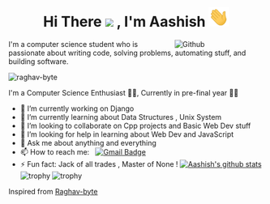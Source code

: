 <h1 align="Center">  Hi There <img src="https://media.giphy.com/media/WUlplcMpOCEmTGBtBW/giphy.gif" width="40px"> , I'm Aashish <img src="https://raw.githubusercontent.com/ABSphreak/ABSphreak/master/gifs/Hi.gif" width="40px" /> </h1>

<img width="35%" align="right" alt="Github" src="https://github.com/user-attachments/assets/7cb95160-a52f-4240-8802-410f713b95cd" />

I'm a computer science student who is passionate about writing code, solving problems, automating stuff, and building software.
<p align="left"> <img src="https://komarev.com/ghpvc/?username=Aviationlove" alt="raghav-byte" /> </p>

I'm a Computer Science Enthusiast  👨‍💻, Currently in pre-final year  👨‍🎓

- 🔭 I’m currently working on Django   
- 🌱 I’m currently learning about Data Structures , Unix System 
- 👯 I’m looking to collaborate on Cpp projects and Basic Web Dev stuff
- 🤔 I’m looking for help in learning about Web Dev and JavaScript 
- 💬 Ask me about anything and everything 
- 📫 How to reach me: &nbsp;&nbsp;[![Gmail Badge](https://img.shields.io/badge/-Gmail-c14438?style=flat-square&logo=Gmail&logoColor=white&link=mailto:ashishpranam007.com)](mailto:ashishpranam007@gmail.com)
- ⚡ Fun fact: Jack of all trades , Master of None !
[![Aashish's github stats](https://github-readme-stats.vercel.app/api?username=Aviationlove&show_icons=true&title_color=fff&icon_color=79ff97&text_color=9f9f9f&bg_color=151515)](https://github.com/SulthanNK/github-readme-stats)
![trophy](https://github-profile-trophy.vercel.app/?username=Aviationlove&theme=dark_lover&no-frame=true&no-bg=true&margin-w=4&column=6&title=MultiLanguage,Joined2020,Organizations,Commits,Reviews,Followers)
![trophy](https://github-profile-trophy.vercel.app/?username=Aviationlove&theme=dark_lover&no-frame=true&no-bg=true&margin-w=4&column=5&title=Stars,PullRequest,Repositories,Experience,Issues)

Inspired from [Raghav-byte](https://github.com/Raghav-byte)

